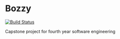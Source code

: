 # Bozzy

[![Build Status](https://travis-ci.org/morinted/Bozzy.svg?branch=master)](https://travis-ci.org/morinted/Bozzy)

Capstone project for fourth year software engineering
